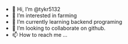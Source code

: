 - 👋 Hi, I’m @tykr5132
- 👀 I’m interested in farming
- 🌱 I’m currently learning backend programing 
- 💞️ I’m looking to collaborate on github.
- 📫 How to reach me ...

<!---
tykr5132/tykr5132 is a ✨ special ✨ repository because its `README.md` (this file) appears on your GitHub profile.
You can click the Preview link to take a look at your changes.
--->
